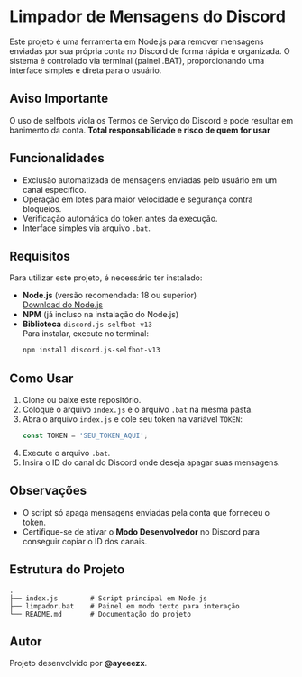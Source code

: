 # Limpador de Mensagens do Discord

Este projeto é uma ferramenta em Node.js para remover mensagens enviadas por sua própria conta no Discord de forma rápida e organizada. 
O sistema é controlado via terminal (painel .BAT), proporcionando uma interface simples e direta para o usuário.

## Aviso Importante
O uso de selfbots viola os Termos de Serviço do Discord e pode resultar em banimento da conta. 
**Total responsabilidade e risco de quem for usar**

## Funcionalidades
- Exclusão automatizada de mensagens enviadas pelo usuário em um canal específico.
- Operação em lotes para maior velocidade e segurança contra bloqueios.
- Verificação automática do token antes da execução.
- Interface simples via arquivo `.bat`.

## Requisitos
Para utilizar este projeto, é necessário ter instalado:
- **Node.js** (versão recomendada: 18 ou superior)  
  [Download do Node.js](https://nodejs.org/)
- **NPM** (já incluso na instalação do Node.js)
- **Biblioteca** `discord.js-selfbot-v13`  
  Para instalar, execute no terminal:
  ```bash
  npm install discord.js-selfbot-v13
  ```

## Como Usar
1. Clone ou baixe este repositório.
2. Coloque o arquivo `index.js` e o arquivo `.bat` na mesma pasta.
3. Abra o arquivo `index.js` e cole seu token na variável `TOKEN`:
   ```javascript
   const TOKEN = 'SEU_TOKEN_AQUI';
   ```
4. Execute o arquivo `.bat`.
5. Insira o ID do canal do Discord onde deseja apagar suas mensagens.

## Observações
- O script só apaga mensagens enviadas pela conta que forneceu o token.
- Certifique-se de ativar o **Modo Desenvolvedor** no Discord para conseguir copiar o ID dos canais.

## Estrutura do Projeto
```
.
├── index.js        # Script principal em Node.js
├── limpador.bat    # Painel em modo texto para interação
└── README.md       # Documentação do projeto
```

## Autor
Projeto desenvolvido por **@ayeeezx**.
